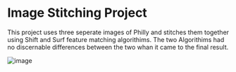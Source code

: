 <h1>Image Stitching Project</h1>

This project uses three seperate images of Philly and stitches them together using Shift and Surf feature matching algorithims. The two Algorithims had no discernable differences between the two whan it came to the final result.

![image](https://github.com/Joshua-Pauly/Image-Stitching/assets/132416616/4e636dd2-cb9c-4679-9337-41bb1389e517)
